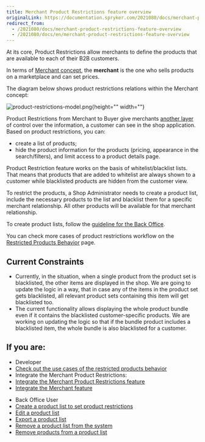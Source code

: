 ```yaml
---
title: Merchant Product Restrictions feature overview
originalLink: https://documentation.spryker.com/2021080/docs/merchant-product-restrictions-feature-overview
redirect_from:
  - /2021080/docs/merchant-product-restrictions-feature-overview
  - /2021080/docs/en/merchant-product-restrictions-feature-overview
---
```


At its core, Product Restrictions allow merchants to define the products that are available to each of their B2B customers.

In terms of [Merchant concept](https://documentation.spryker.com/docs/merchants-and-merchant-relations-overview), the **merchant** is the one who sells products on a marketplace and can set prices.

The diagram below shows product restrictions relations within the Merchant concept:

![product-restrictions-model.png](https://spryker.s3.eu-central-1.amazonaws.com/docs/Features/Company+Account+Management/Product+Restrictions+from+Merchant+to+Buyer/Product+Restrictions+from+Merchant+to+Buyer+Overview/product-restrictions-model.png){height="" width=""}

Product Restrictions from Merchant to Buyer give merchants [another layer](https://documentation.spryker.com/docs/hide-content-from-logged-out-users) of control over the information, a customer can see in the shop application. Based on product restrictions, you can:

* create a list of products;
* hide the product information for the products (pricing, appearance in the search/filters), and limit access to a product details page.

Product Restriction feature works on the basis of whitelist/blacklist lists. That means that products that are added to whitelist are always shown to a customer while blacklisted products are hidden from the customer view.

To restrict the products, a Shop Administrator needs to create a product list, include the necessary products to the list and blacklist them for a specific merchant relationship. All other products will be available for that merchant relationship.

To create product lists, follow the [guideline for the Back Office](https://documentation.spryker.com/docs/creating-a-product-list).

You can check more cases of product restrictions workflow on the [Restricted Products Behavior](https://documentation.spryker.com/docs/restricted-products-behavior) page.

## Current Constraints
- Currently, in the situation, when a single product from the product set is blacklisted, the other items are displayed in the shop. We are going to update the logic in a way, that in case any of the items in the product set gets blacklisted, all relevant product sets containing this item will get blacklisted too.
-  The current functionality allows displaying the whole product bundle even if it contains the blacklisted customer-specific products. We are working on updating the logic so that if the bundle product includes a blacklisted item, the whole bundle is also blacklisted for a customer.



## If you are:

<div class="mr-container">
    <div class="mr-list-container">
        <!-- col1 -->
        <div class="mr-col">
            <ul class="mr-list mr-list-green">
                <li class="mr-title">Developer</li>
                <li><a href="https://documentation.spryker.com/docs/restricted-products-behavior" class="mr-link">Check out the use cases of the restricted products behavior</a></li>
                <li>Integrate the Merchant Product Restrictions:</li>
                <li><a href="https://documentation.spryker.com/docs/merchant-product-restrictions-feature-integration" class="mr-link">Integrate the Merchant Product Restrictions feature</a></li>
                <li><a href="https://documentation.spryker.com/docs/merchant-feature-integration" class="mr-link">Integrate the Merchant feature</a></li>  
            </ul>
        </div>
         <!-- col2 -->
        <div class="mr-col">
            <ul class="mr-list mr-list-blue">
                <li class="mr-title"> Back Office User</li>
                <li><a href="https://documentation.spryker.com/docs/creating-a-product-list" class="mr-link">Create a product list to set product restrictions</a></li>
                <li><a href="https://documentation.spryker.com/docs/managing-product-lists#editing-a-product-list" class="mr-link">Edit a product list</a></li>
                <li><a href="https://documentation.spryker.com/docs/managing-product-lists#exporting-a-product-list" class="mr-link">Export a product list</a></li>
                <li><a href="https://documentation.spryker.com/docs/managing-product-lists#removing-a-product-list" class="mr-link">Remove a product list from the system</a></li>
                <li><a href="https://documentation.spryker.com/docs/managing-product-lists#removing-products-form-a-product-list" class="mr-link">Remove products from a product list</a></li>
            </ul>
        </div>
        

